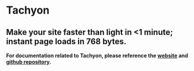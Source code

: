 # Tachyon
## Make your site faster than light in <1 minute; instant page loads in 768 bytes.

**For documentation related to Tachyon, please reference the [website](https://fasterthanlight.net/) and [github repository](https://github.com/weebney/tachyon).**